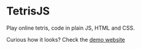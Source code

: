 # TetrisJS

Play online tetris, code in plain JS, HTML and CSS.

Curious how it looks? Check the [demo website](https://naughty-allen-91f582.netlify.app/) 
